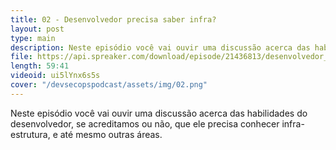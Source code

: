```yaml
---
title: 02 - Desenvolvedor precisa saber infra?
layout: post
type: main
description: Neste episódio você vai ouvir uma discussão acerca das habilidades do desenvolvedor, se acreditamos ou não, que ele precisa conhecer infra-estrutura, e até mesmo outras áreas.
file: https://api.spreaker.com/download/episode/21436813/desenvolvedor_precisa_saber_infra.mp3
length: 59:41
videoid: ui5lYnx6s5s
cover: "/devsecopspodcast/assets/img/02.png"
---
```


Neste episódio você vai ouvir uma discussão acerca das habilidades do desenvolvedor, se acreditamos ou não, que ele precisa conhecer infra-estrutura, e até mesmo outras áreas.